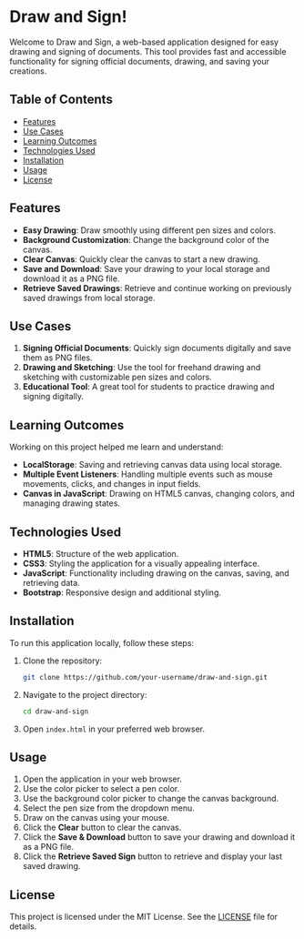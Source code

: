 
# Draw and Sign!

Welcome to Draw and Sign, a web-based application designed for easy drawing and signing of documents. This tool provides fast and accessible functionality for signing official documents, drawing, and saving your creations.

## Table of Contents

- [Features](#features)
- [Use Cases](#use-cases)
- [Learning Outcomes](#learning-outcomes)
- [Technologies Used](#technologies-used)
- [Installation](#installation)
- [Usage](#usage)
- [License](#license)

## Features

- **Easy Drawing**: Draw smoothly using different pen sizes and colors.
- **Background Customization**: Change the background color of the canvas.
- **Clear Canvas**: Quickly clear the canvas to start a new drawing.
- **Save and Download**: Save your drawing to your local storage and download it as a PNG file.
- **Retrieve Saved Drawings**: Retrieve and continue working on previously saved drawings from local storage.

## Use Cases

1. **Signing Official Documents**: Quickly sign documents digitally and save them as PNG files.
2. **Drawing and Sketching**: Use the tool for freehand drawing and sketching with customizable pen sizes and colors.
3. **Educational Tool**: A great tool for students to practice drawing and signing digitally.

## Learning Outcomes

Working on this project helped me learn and understand:
- **LocalStorage**: Saving and retrieving canvas data using local storage.
- **Multiple Event Listeners**: Handling multiple events such as mouse movements, clicks, and changes in input fields.
- **Canvas in JavaScript**: Drawing on HTML5 canvas, changing colors, and managing drawing states.

## Technologies Used

- **HTML5**: Structure of the web application.
- **CSS3**: Styling the application for a visually appealing interface.
- **JavaScript**: Functionality including drawing on the canvas, saving, and retrieving data.
- **Bootstrap**: Responsive design and additional styling.

## Installation

To run this application locally, follow these steps:

1. Clone the repository:
    ```sh
    git clone https://github.com/your-username/draw-and-sign.git
    ```
2. Navigate to the project directory:
    ```sh
    cd draw-and-sign
    ```
3. Open `index.html` in your preferred web browser.

## Usage

1. Open the application in your web browser.
2. Use the color picker to select a pen color.
3. Use the background color picker to change the canvas background.
4. Select the pen size from the dropdown menu.
5. Draw on the canvas using your mouse.
6. Click the **Clear** button to clear the canvas.
7. Click the **Save & Download** button to save your drawing and download it as a PNG file.
8. Click the **Retrieve Saved Sign** button to retrieve and display your last saved drawing.

## License

This project is licensed under the MIT License. See the [LICENSE](LICENSE) file for details.

